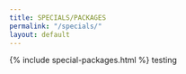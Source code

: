 ```yaml
---
title: SPECIALS/PACKAGES
permalink: "/specials/"
layout: default
---
```


{% include special-packages.html %}
testing